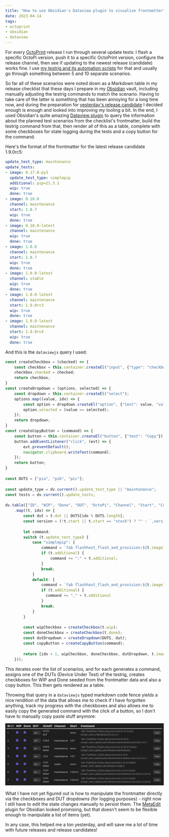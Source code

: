 ```yaml
---
title: "How to use Obsidian's Dataview plugin to visualize frontmatter"
date: 2023-04-14
tags:
- octoprint
- obsidian
- dataview
---
```


For every [OctoPrint](https://octoprint.org) release I run through several update tests: I flash a specific OctoPi version, push it to a specific OctoPrint version, configure the release channel, then see if updating to the newest release (candidate) works fine. I use [my testrig and its automation scripts](https://octoprint.org/blog/2020/07/29/automating-octoprints-release-tests/) for that and usually go through something between 5 and 10 separate scenarios.

So far all of these scenarios were noted down as a Markdown table in my release checklist that these days I prepare in my [Obsidian](https://obsidian.md) vault, including manually adjusting the testrig commands to match the scenario. Having to take care of the latter is something that has been annoying for a long time now, and during the preparation for [yesterday's release candidate](https://github.com/OctoPrint/OctoPrint/releases/tag/1.9.0rc5) I decided enough is enough and looked into improving my tooling a bit. In the end, I used Obsidian's quite amazing [Dataview plugin](https://blacksmithgu.github.io/obsidian-dataview/) to query the information about the planned test scenarios from the checklist's frontmatter, build the testrig command from that, then render all of this as a table, complete with some checkboxes for state logging during the tests and a copy button for the command.

Here's the format of the frontmatter for the latest release candidate 1.9.0rc5:

```yaml
update_test_type: maintenance
update_tests:
- image: 0.17.0-py3
  update_test_type: simplepip
  additional: pip=21.3.1
  wip: true
  done: true
- image: 0.18.0
  channel: maintenance
  start: 1.8.7
  wip: true
  done: true
- image: 0.18.0-latest
  channel: maintenance
  wip: true
  done: true
- image: 1.0.0
  channel: maintenance
  start: 1.8.7
  wip: true
  done: true
- image: 1.0.0-latest
  channel: stable
  wip: true
  done: true
- image: 1.0.0-latest
  channel: maintenance
  start: 1.9.0rc3
  wip: true
  done: true
- image: 1.0.0-latest
  channel: maintenance
  start: 1.9.0rc4
  wip: true
  done: true
```

And this is the `dataviewjs` query I used:

```js
const createCheckbox = (checked) => {
	const checkbox = this.container.createEl("input", {"type": "checkbox"});
	checkbox.checked = checked;
	return checkbox;
}
const createDropdown = (options, selected) => {
	const dropdown = this.container.createEl("select");
	options.map((value, idx) => {
		const option = dropdown.createEl("option", {"text": value, "value": value});
		option.selected = (value == selected);
	});
	return dropdown;
}
const createCopyButton = (command) => {
	const button = this.container.createEl("button", {"text": "Copy"})
	button.addEventListener("click", (evt) => {
		evt.preventDefault();
		navigator.clipboard.writeText(command);
	});
	return button;
}

const DUTS = ["pia", "pib", "pic"];

const update_type = dv.current().update_test_type || "maintenance";
const tests = dv.current().update_tests;

dv.table(["ID", "WIP", "Done", "DUT", "OctoPi", "Channel", "Start", "Command", ""], tests
	.map((t, idx) => {
		const dut = t.dut || DUTS[idx % DUTS.length];
		const version = (!t.start || t.start == "stock") ? "" : `,version=${t.start}`;

		let command;
        switch (t.update_test_type) {
			case "simplepip": {
				command = `fab flashhost_flash_and_provision:${t.image} octopi_test_simplepip`;
				if (t.additional) {
					command += ":" + t.additional;
				}
				break;
			}
			default: {
				command = `fab flashhost_flash_and_provision:${t.image} octopi_test_update_${update_type}:${t.channel}${version}`;
				if (t.additional) {
				  command += "," + t.additional
				}
				break;
			}
		}

		const wipCheckbox = createCheckbox(t.wip);
		const doneCheckbox = createCheckbox(t.done);
		const dutDropdown = createDropdown(DUTS, dut);
		const copyButton = createCopyButton(command);

		return [idx + 1, wipCheckbox, doneCheckbox, dutDropdown, t.image, t.channel, t.start ? t.start : "stock", "`" + command + "`", copyButton]
	}));
```

This iterates over the list of scenarios, and for each generates a command, assigns one of the DUTs (Device Under Test) of the testrig, creates checkboxes for WIP and Done seeded from the frontmatter data and also a copy button. This then gets rendered as a table.

Throwing that query in a `dataviewjs` typed markdown code fence yields a nice rendition of the data that allows me to check if I have forgotten anything, track my progress with the checkboxes and also allows me to easily copy the generated command with the click of a button, so I don't have to manually copy paste stuff anymore:

![A screenshot of a table visualizing the test scenarios. The columns are ID, WIP, Done, DUT, OctoPi, Channel, Start and Command, the rows are the secnarios. Each scenario has a testrig command attached that can be copied with a dedicated button.](scenario-table.png)

What I have not yet figured out is how to manipulate the frontmatter directly via the checkboxes and DUT dropdowns (for logging purposes) - right now I still have to edit the state changes manually to persist them. The [MetaEdit](https://github.com/chhoumann/MetaEdit) plugin for Obsidian looked promising, but that doesn't seem to be flexible enough to manipulate a list of items (yet).

In any case, this helped me a ton yesterday, and will save me a lot of time with future releases and release candidates!
